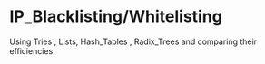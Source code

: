 # IP_Blacklisting/Whitelisting
Using Tries , Lists, Hash_Tables , Radix_Trees and comparing their efficiencies
